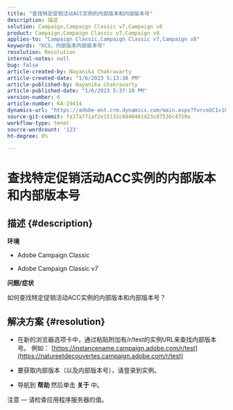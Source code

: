```yaml
---
title: "查找特定促销活动ACC实例的内部版本和内部版本号"
description: 描述
solution: Campaign,Campaign Classic v7,Campaign v8
product: Campaign,Campaign Classic v7,Campaign v8
applies-to: "Campaign Classic,Campaign Classic v7,Campaign v8"
keywords: "KCS，内部版本内部版本号"
resolution: Resolution
internal-notes: null
bug: false
article-created-by: Nayanika Chakravarty
article-created-date: "1/6/2023 5:13:30 PM"
article-published-by: Nayanika Chakravarty
article-published-date: "1/6/2023 5:37:10 PM"
version-number: 6
article-number: KA-19414
dynamics-url: "https://adobe-ent.crm.dynamics.com/main.aspx?forceUCI=1&pagetype=entityrecord&etn=knowledgearticle&id=b59b5e6c-e58d-ed11-81ac-6045bd006ce9"
source-git-commit: fa37a771af2e15132c0440481d23c87536c4759a
workflow-type: tm+mt
source-wordcount: '123'
ht-degree: 8%

---
```


# 查找特定促销活动ACC实例的内部版本和内部版本号

## 描述 {#description}


<b>环境</b>

- Adobe Campaign Classic

- Adobe Campaign Classic v7

<b>问题/症状</b>

如何查找特定促销活动ACC实例的内部版本和内部版本号？


## 解决方案 {#resolution}


- 在新的浏览器选项卡中，通过粘贴附加有/r/test的实例URL来查找内部版本号。 例如： [https://instancename.campaign.adobe.com/r/test](https://natureetdecouvertes.campaign.adobe.com/r/test)

- 要获取内部版本（以及内部版本号），请登录到实例。

- 导航到 <b>帮助 </b>然后单击 <b>关于</b> 中。

注意<b> </b> — 请检查应用程序服务器的值。
